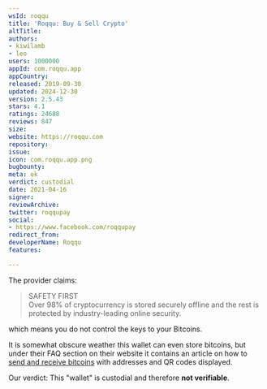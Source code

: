 ```yaml
---
wsId: roqqu
title: 'Roqqu: Buy & Sell Crypto'
altTitle: 
authors:
- kiwilamb
- leo
users: 1000000
appId: com.roqqu.app
appCountry: 
released: 2019-09-30
updated: 2024-12-30
version: 2.5.43
stars: 4.1
ratings: 24688
reviews: 847
size: 
website: https://roqqu.com
repository: 
issue: 
icon: com.roqqu.app.png
bugbounty: 
meta: ok
verdict: custodial
date: 2021-04-16
signer: 
reviewArchive: 
twitter: roqqupay
social:
- https://www.facebook.com/roqqupay
redirect_from: 
developerName: Roqqu
features: 

---
```


The provider claims:

> SAFETY FIRST<br>
  Over 98% of cryptocurrency is stored securely offline and the rest is
  protected by industry-leading online security.

which means you do not control the keys to your Bitcoins.

It is somewhat obscure weather this wallet can even store bitcoins, but under
their FAQ section on their website it contains an article on how to
[send and receive bitcoins](https://roqqu.com/knowledge/articles/send/how-to-send-and-receive-btc)
with addresses and QR codes displayed.

Our verdict: This "wallet" is custodial and therefore **not verifiable**.
